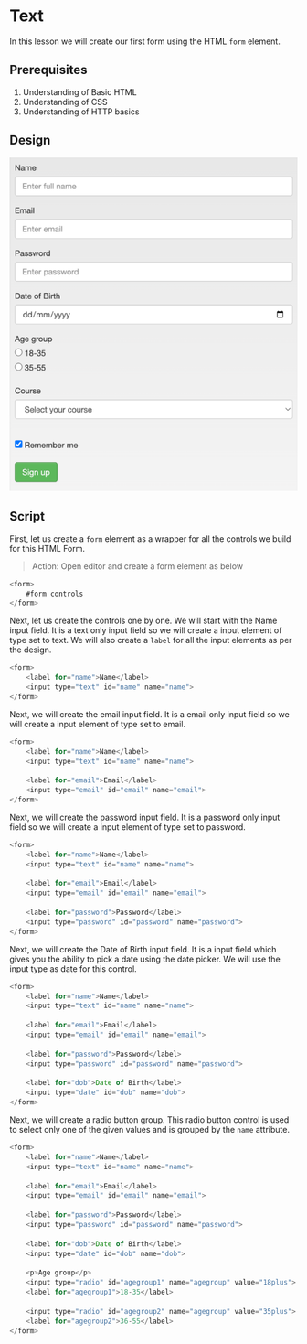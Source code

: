 # Text

In this lesson we will create our first form using the HTML `form` element.

## Prerequisites

1. Understanding of Basic HTML
2. Understanding of CSS
3. Understanding of HTTP basics

## Design

![Demo Form](sample_user_form.png)

## Script

First, let us create a `form` element as a wrapper for all the controls we build for this HTML Form.

> Action: Open editor and create a form element as below

```js
<form>
    #form controls
</form>
```

Next, let us create the controls one by one. We will start with the Name input field. It is a text only input field so we will create a input element of type set to text. We will also create a `label` for all the input elements as per the design.

```js
<form>
    <label for="name">Name</label>
    <input type="text" id="name" name="name">
</form>

```

Next, we will create the email input field. It is a email only input field so we will create a input element of type set to email.

```js
<form>
    <label for="name">Name</label>
    <input type="text" id="name" name="name">

    <label for="email">Email</label>
    <input type="email" id="email" name="email">
</form>

```

Next, we will create the password input field. It is a password only input field so we will create a input element of type set to password.

```js
<form>
    <label for="name">Name</label>
    <input type="text" id="name" name="name">
    
    <label for="email">Email</label>
    <input type="email" id="email" name="email">

    <label for="password">Password</label>
    <input type="password" id="password" name="password">
</form>

```

Next, we will create the Date of Birth input field. It is a input field which gives you the ability to pick a date using the date picker. We will use the input type as date for this control.

```js
<form>
    <label for="name">Name</label>
    <input type="text" id="name" name="name">
    
    <label for="email">Email</label>
    <input type="email" id="email" name="email">

    <label for="password">Password</label>
    <input type="password" id="password" name="password">

    <label for="dob">Date of Birth</label>
    <input type="date" id="dob" name="dob">
</form>

```

Next, we will create a radio button group. This radio button control is used to select only one of the given values and is grouped by the `name` attribute.

```js
<form>
    <label for="name">Name</label>
    <input type="text" id="name" name="name">
    
    <label for="email">Email</label>
    <input type="email" id="email" name="email">

    <label for="password">Password</label>
    <input type="password" id="password" name="password">

    <label for="dob">Date of Birth</label>
    <input type="date" id="dob" name="dob">

    <p>Age group</p>
    <input type="radio" id="agegroup1" name="agegroup" value="18plus">
    <label for="agegroup1">18-35</label>
    
    <input type="radio" id="agegroup2" name="agegroup" value="35plus">
    <label for="agegroup2">36-55</label>
</form>

```


